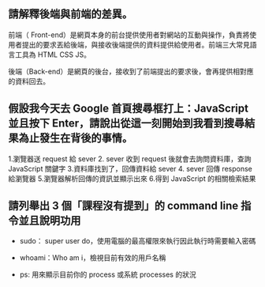 ## 請解釋後端與前端的差異。


前端（ Front-end）是網頁本身的前台提供使用者對網站的互動與操作，負責將使用者提出的要求丟給後端，與接收後端提供的資料提供給使用者。前端三大常見語言工具為 HTML CSS JS。
 
後端（Back-end）是網頁的後台，接收到了前端提出的要求後，會再提供相對應的資料回去。

## 假設我今天去 Google 首頁搜尋框打上：JavaScript 並且按下 Enter，請說出從這一刻開始到我看到搜尋結果為止發生在背後的事情。

1.瀏覽器送 request 給 sever
2. sever 收到 request 後就會去詢問資料庫，查詢JavaScript 關鍵字
3.資料庫找到了，回傳資料給 sever
4. sever 回傳 response 給瀏覽器
5.瀏覽器解析回傳的資訊並顯示出來
6.得到 JavaScript 的相關檢索結果








## 請列舉出 3 個「課程沒有提到」的 command line 指令並且說明功用


* sudo： super user do，使用電腦的最高權限來執行因此執行時需要輸入密碼

* whoami：Who am i，檢視目前有效的用戶名稱


* ps: 用來顯示目前你的 process 或系統 processes 的狀況